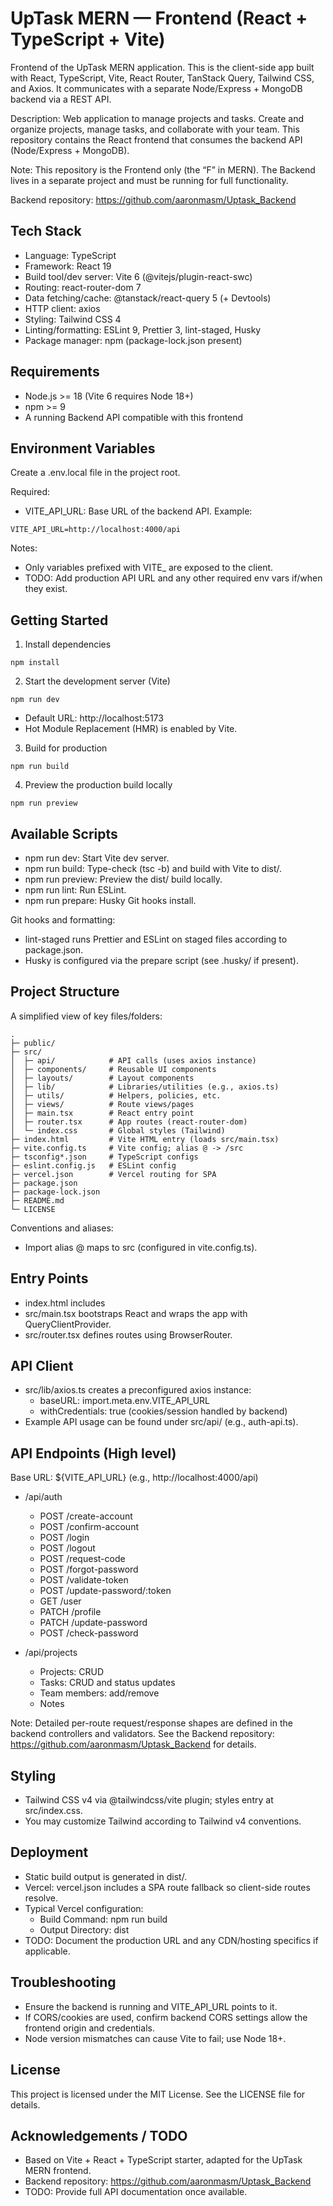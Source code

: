 # UpTask MERN — Frontend (React + TypeScript + Vite)

Frontend of the UpTask MERN application. This is the client-side app built with React, TypeScript, Vite, React Router, TanStack Query, Tailwind CSS, and Axios. It communicates with a separate Node/Express + MongoDB backend via a REST API.

Description: Web application to manage projects and tasks. Create and organize projects, manage tasks, and collaborate with your team. This repository contains the React frontend that consumes the backend API (Node/Express + MongoDB).

Note: This repository is the Frontend only (the “F” in MERN). The Backend lives in a separate project and must be running for full functionality.

Backend repository: https://github.com/aaronmasm/Uptask_Backend

## Tech Stack

- Language: TypeScript
- Framework: React 19
- Build tool/dev server: Vite 6 (@vitejs/plugin-react-swc)
- Routing: react-router-dom 7
- Data fetching/cache: @tanstack/react-query 5 (+ Devtools)
- HTTP client: axios
- Styling: Tailwind CSS 4
- Linting/formatting: ESLint 9, Prettier 3, lint-staged, Husky
- Package manager: npm (package-lock.json present)

## Requirements

- Node.js >= 18 (Vite 6 requires Node 18+)
- npm >= 9
- A running Backend API compatible with this frontend

## Environment Variables

Create a .env.local file in the project root.

Required:

- VITE_API_URL: Base URL of the backend API. Example:

```
VITE_API_URL=http://localhost:4000/api
```

Notes:

- Only variables prefixed with VITE\_ are exposed to the client.
- TODO: Add production API URL and any other required env vars if/when they exist.

## Getting Started

1. Install dependencies

```
npm install
```

2. Start the development server (Vite)

```
npm run dev
```

- Default URL: http://localhost:5173
- Hot Module Replacement (HMR) is enabled by Vite.

3. Build for production

```
npm run build
```

4. Preview the production build locally

```
npm run preview
```

## Available Scripts

- npm run dev: Start Vite dev server.
- npm run build: Type-check (tsc -b) and build with Vite to dist/.
- npm run preview: Preview the dist/ build locally.
- npm run lint: Run ESLint.
- npm run prepare: Husky Git hooks install.

Git hooks and formatting:

- lint-staged runs Prettier and ESLint on staged files according to package.json.
- Husky is configured via the prepare script (see .husky/ if present).

## Project Structure

A simplified view of key files/folders:

```
.
├─ public/
├─ src/
│  ├─ api/            # API calls (uses axios instance)
│  ├─ components/     # Reusable UI components
│  ├─ layouts/        # Layout components
│  ├─ lib/            # Libraries/utilities (e.g., axios.ts)
│  ├─ utils/          # Helpers, policies, etc.
│  ├─ views/          # Route views/pages
│  ├─ main.tsx        # React entry point
│  ├─ router.tsx      # App routes (react-router-dom)
│  └─ index.css       # Global styles (Tailwind)
├─ index.html         # Vite HTML entry (loads src/main.tsx)
├─ vite.config.ts     # Vite config; alias @ -> /src
├─ tsconfig*.json     # TypeScript configs
├─ eslint.config.js   # ESLint config
├─ vercel.json        # Vercel routing for SPA
├─ package.json
├─ package-lock.json
├─ README.md
└─ LICENSE
```

Conventions and aliases:

- Import alias @ maps to src (configured in vite.config.ts).

## Entry Points

- index.html includes <script type="module" src="/src/main.tsx"></script>
- src/main.tsx bootstraps React and wraps the app with QueryClientProvider.
- src/router.tsx defines routes using BrowserRouter.

## API Client

- src/lib/axios.ts creates a preconfigured axios instance:
  - baseURL: import.meta.env.VITE_API_URL
  - withCredentials: true (cookies/session handled by backend)
- Example API usage can be found under src/api/ (e.g., auth-api.ts).

## API Endpoints (High level)

Base URL: ${VITE_API_URL} (e.g., http://localhost:4000/api)

- /api/auth

  - POST /create-account
  - POST /confirm-account
  - POST /login
  - POST /logout
  - POST /request-code
  - POST /forgot-password
  - POST /validate-token
  - POST /update-password/:token
  - GET /user
  - PATCH /profile
  - PATCH /update-password
  - POST /check-password

- /api/projects
  - Projects: CRUD
  - Tasks: CRUD and status updates
  - Team members: add/remove
  - Notes

Note: Detailed per-route request/response shapes are defined in the backend controllers and validators. See the Backend repository: https://github.com/aaronmasm/Uptask_Backend for details.

## Styling

- Tailwind CSS v4 via @tailwindcss/vite plugin; styles entry at src/index.css.
- You may customize Tailwind according to Tailwind v4 conventions.

## Deployment

- Static build output is generated in dist/.
- Vercel: vercel.json includes a SPA route fallback so client-side routes resolve.
- Typical Vercel configuration:
  - Build Command: npm run build
  - Output Directory: dist
- TODO: Document the production URL and any CDN/hosting specifics if applicable.

## Troubleshooting

- Ensure the backend is running and VITE_API_URL points to it.
- If CORS/cookies are used, confirm backend CORS settings allow the frontend origin and credentials.
- Node version mismatches can cause Vite to fail; use Node 18+.

## License

This project is licensed under the MIT License. See the LICENSE file for details.

## Acknowledgements / TODO

- Based on Vite + React + TypeScript starter, adapted for the UpTask MERN frontend.
- Backend repository: https://github.com/aaronmasm/Uptask_Backend
- TODO: Provide full API documentation once available.
